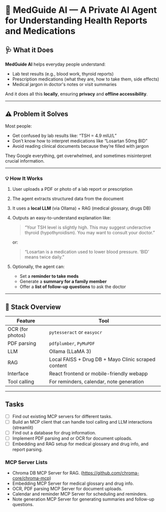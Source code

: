 # 🧠 MedGuide AI — A Private AI Agent for Understanding Health Reports and Medications

## 🩺 **What it Does**

**MedGuide AI** helps everyday people understand:

* Lab test results (e.g., blood work, thyroid reports)
* Prescription medications (what they are, how to take them, side effects)
* Medical jargon in doctor's notes or visit summaries

And it does all this **locally**, ensuring **privacy** and **offline accessibility**.

---

## ⚠️ Problem it Solves

Most people:

* Get confused by lab results like: “TSH = 4.9 mIU/L”
* Don’t know how to interpret medications like “Losartan 50mg BID”
* Avoid reading clinical documents because they’re filled with jargon

They Google everything, get overwhelmed, and sometimes misinterpret crucial information.

---

### 💡 How It Works

1. User uploads a PDF or photo of a lab report or prescription

2. The agent extracts structured data from the document

3. It uses a **local LLM** (via Ollama) + RAG (medical glossary, drugs DB)

4. Outputs an easy-to-understand explanation like:

   > “Your TSH level is slightly high. This may suggest underactive thyroid (hypothyroidism). You may want to consult your doctor.”

   or:

   > “Losartan is a medication used to lower blood pressure. ‘BID’ means twice daily.”

5. Optionally, the agent can:

   * Set a **reminder to take meds**
   * Generate a **summary for a family member**
   * Offer a **list of follow-up questions** to ask the doctor

---

## 🔧 Stack Overview

| Feature          | Tool                                                |
| ---------------- | --------------------------------------------------- |
| OCR (for photos) | `pytesseract` or `easyocr`                          |
| PDF parsing      | `pdfplumber`, `PyMuPDF`                             |
| LLM              | Ollama (LLaMA 3)                                    |
| RAG              | Local FAISS + Drug DB + Mayo Clinic scraped content |
| Interface        | React frontend or mobile-friendly webapp            |
| Tool calling     | For reminders, calendar, note generation            |

---

## Tasks

- [ ] Find out existing MCP servers for different tasks.
- [ ] Build an MCP client that can handle tool calling and LLM interactions (streamlit)
- [ ] Find out a database for drug information.
- [ ] Implement PDF parsing and or OCR for document uploads.
- [ ] Embedding and RAG setup for medical glossary and drug info, and report parsing.

### MCP Server Lists

- Chroma DB MCP Server for RAG. (https://github.com/chroma-core/chroma-mcp)
- Embedding MCP Server for medical glossary and drug info.
- OCR, PDF parsing MCP Server for document uploads.
- Calendar and reminder MCP Server for scheduling and reminders.
- Note generation MCP Server for generating summaries and follow-up questions.
